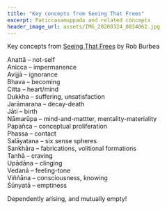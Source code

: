 ```yaml
---
title: "Key concepts from Seeing That Frees"
excerpt: Paticcasamuppada and related concepts
header_image_url: assets/IMG_20200324_0834062.jpg
---
```


Key concepts from [Seeing That Frees](https://www.goodreads.com/book/show/25172403-seeing-that-frees) by Rob Burbea

Anattā – not-self<br />
Anicca – impermanence<br />
Avijjā – ignorance<br />
Bhava – becoming<br />
Citta – heart/mind<br />
Dukkha – suffering, unsatisfaction<br />
Jarāmarana – decay-death<br />
Jāti – birth<br />
Nāmarūpa – mind-and-mattter, mentality-materiality<br />
Papañca – conceptual proliferation<br />
Phassa – contact<br />
Salāyatana – six sense spheres<br />
Sankhāra – fabrications, volitional formations<br />
Tanhā – craving<br />
Upādāna – clinging<br />
Vedanā – feeling-tone<br />
Viññāna – consciousness, knowing<br />
Śūnyatā – emptiness

Dependently arising, and mutually empty!